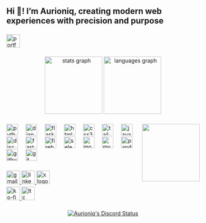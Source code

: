 <h2 align="left">Hi 👋! I’m Aurioniq, creating modern web experiences with precision and purpose</h2>

###

<div align="left">
  <a href="https://aurioniq.vercel.app" target="_blank">
    <img src="https://img.shields.io/badge/Portfolio-000000?style=for-the-badge&logo=vercel&logoColor=white" height="35" alt="portfolio badge" />
  </a>
</div>

###

<div align="center">
  <img src="https://github-readme-stats.vercel.app/api?username=Aurioniq&hide_title=false&hide_rank=false&show_icons=true&include_all_commits=true&count_private=true&disable_animations=false&theme=dracula&locale=en&hide_border=false" height="150" alt="stats graph"  />
  <img src="https://github-readme-stats.vercel.app/api/top-langs?username=Aurioniq&locale=en&hide_title=false&layout=compact&card_width=320&langs_count=5&theme=dracula&hide_border=false" height="150" alt="languages graph"  />
</div>

###

<img align="right" height="150" src="https://i.postimg.cc/KzhbyyYL/Chat-GPT-Image-Nov-1-2025-12-33-33-AM.png"  />

###

<div align="left">
  <!-- Core Language -->
  <img src="https://cdn.jsdelivr.net/gh/devicons/devicon/icons/python/python-original.svg" height="30" alt="python logo" />
  <img width="12" />

  <!-- Frameworks -->
  <img src="https://cdn.jsdelivr.net/gh/devicons/devicon/icons/django/django-plain.svg" height="30" alt="django logo" />
  <img width="12" />
  <img src="https://cdn.jsdelivr.net/gh/devicons/devicon/icons/flask/flask-original.svg" height="30" alt="flask logo" />
  <img width="12" />

  <!-- Frontend -->
  <img src="https://cdn.jsdelivr.net/gh/devicons/devicon/icons/html5/html5-original.svg" height="30" alt="html5 logo" />
  <img width="12" />
  <img src="https://cdn.jsdelivr.net/gh/devicons/devicon/icons/css3/css3-original.svg" height="30" alt="css3 logo" />
  <img width="12" />
  <img src="https://cdn.jsdelivr.net/gh/devicons/devicon/icons/tailwindcss/tailwindcss-original.svg" height="30" alt="tailwindcss logo" />
  <img width="12" />
  <img src="https://cdn.jsdelivr.net/gh/devicons/devicon/icons/javascript/javascript-original.svg" height="30" alt="javascript logo" />
  <img width="12" />

  <!-- Discord / APIs -->
  <img src="https://cdn.jsdelivr.net/gh/devicons/devicon/icons/discordjs/discordjs-original.svg" height="30" alt="discord.js logo" />
  <img width="12" />
  <img src="https://cdn.jsdelivr.net/gh/devicons/devicon/icons/fastapi/fastapi-original.svg" height="30" alt="fastapi logo" />
  <img width="12" />
  <img src="https://cdn.jsdelivr.net/gh/devicons/devicon/icons/firebase/firebase-plain.svg" height="30" alt="firebase logo" />
  <img width="12" />

  <!-- Tools & Databases -->
  <img src="https://cdn.jsdelivr.net/gh/devicons/devicon/icons/selenium/selenium-original.svg" height="30" alt="selenium logo" />
  <img width="12" />
  <img src="https://cdn.jsdelivr.net/gh/devicons/devicon/icons/mongodb/mongodb-original.svg" height="30" alt="mongodb logo" />
  <img width="12" />
  <img src="https://cdn.jsdelivr.net/gh/devicons/devicon/icons/mysql/mysql-original.svg" height="30" alt="mysql logo" />
  <img width="12" />
  <img src="https://cdn.jsdelivr.net/gh/devicons/devicon/icons/pandas/pandas-original.svg" height="30" alt="pandas logo" />
  <img width="12" />

  <!-- Version Control -->
  <img src="https://cdn.jsdelivr.net/gh/devicons/devicon/icons/github/github-original.svg" height="30" alt="github logo" />
  <img width="12" />
  <img src="https://cdn.jsdelivr.net/gh/devicons/devicon/icons/git/git-original.svg" height="30" alt="git logo" />
  <img width="12" />

###

<!-- SOCIAL MEDIA BADGES -->
<div align="left">
  <a href="mailto:aurioniq@gmail.com" target="_blank">
    <img src="https://img.shields.io/badge/Gmail-D14836?style=for-the-badge&logo=gmail&logoColor=white" height="35" alt="gmail logo" />
  </a>
  <a href="https://www.linkedin.com/in/aurioniq" target="_blank">
    <img src="https://img.shields.io/badge/LinkedIn-0A66C2?style=for-the-badge&logo=linkedin&logoColor=white" height="35" alt="linkedin logo" />
  </a>
  <a href="https://twitter.com/aurioniq" target="_blank">
    <img src="https://img.shields.io/badge/X-000000?style=for-the-badge&logo=x&logoColor=white" height="35" alt="x logo" />
  </a>
</div>

<!-- SUPPORT BADGES -->
<div align="left" style="margin-top: 4px;">
  <a href="https://ko-fi.com/aurioniq" target="_blank">
    <img src="https://img.shields.io/badge/Ko--fi-F16061?style=for-the-badge&logo=ko-fi&logoColor=white" height="35" alt="ko-fi logo" />
  </a>
  <a href="https://litecoinspace.org/address/LZ8pD1Qf9AZBhmNquhj52qZF6rmxzyNTeD" target="_blank">
    <img src="https://img.shields.io/badge/LTC%20Addy-345D9D?style=for-the-badge&logo=litecoin&logoColor=white" height="35" alt="ltc logo" />
  </a>
</div>

###

<!-- LIVE DISCORD STATUS -->
<div align="center">
  <a href="https://discord.com/users/652252470189228063">
    <img src="https://lanyard.cnrad.dev/api/652252470189228063" alt="Aurioniq's Discord Status" />
  </a>
</div>
